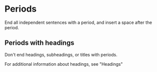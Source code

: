 # Periods

End all independent sentences with a period, and insert a space after the period.

## Periods with headings

Don't end headings, subheadings, or titles with periods.

For additional information about headings, see "Headings"

